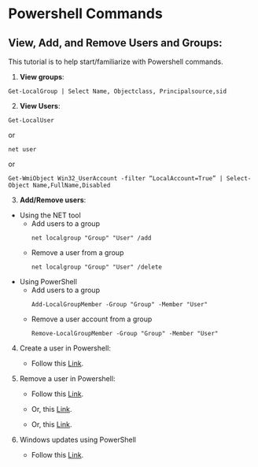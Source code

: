 # Powershell Commands 
## View, Add, and Remove Users and Groups:
This tutorial is to help start/familiarize with Powershell commands.

1. **View groups**:
```
Get-LocalGroup | Select Name, Objectclass, Principalsource,sid
```
2. **View Users**:
```
Get-LocalUser
```
or
```
net user
```
or
```
Get-WmiObject Win32_UserAccount -filter “LocalAccount=True” | Select-Object Name,FullName,Disabled
```

3. **Add/Remove users**:
* Using the NET tool
	* Add users to a group
		```
        net localgroup "Group" "User" /add	
		```
    * Remove a user from a group
		```
        net localgroup "Group" "User" /delete
		```	
* Using PowerShell
	* Add users to a group
        ```
        Add-LocalGroupMember -Group "Group" -Member "User"
        ```
    * Remove a user account from a group
		```
        Remove-LocalGroupMember -Group "Group" -Member "User"
		```	
4. Create a user in Powershell:
	* Follow this [Link](https://learn.microsoft.com/en-us/powershell/module/microsoft.powershell.localaccounts/new-localuser?view=powershell-5.1).
	
5. Remove a user in Powershell:
	* Follow this [Link](https://learn.microsoft.com/en-us/powershell/module/microsoft.powershell.localaccounts/remove-localuser?view=powershell-5.1).
	
	* Or, this [Link](https://blog.netwrix.com/2018/09/18/how-to-add-delete-and-change-local-users-and-groups-with-powershell/).
	
	* Or, this [Link](https://woshub.com/manage-local-users-groups-powershell/).
	
6. Windows updates using PowerShell	
	* Follow this [Link](https://pureinfotech.com/uninstall-quality-updates-windows-10/).
    
	
